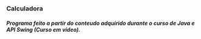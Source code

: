 
### Calculadora

##### Programa feito a partir do conteudo adquirido durante o curso de Java e API Swing (Curso em video).
